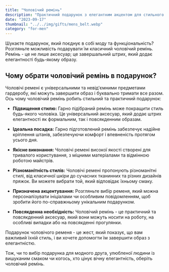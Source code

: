 ```yaml
---
title: "Чоловічий ремінь"
description: "Практичний подарунок з елегантним акцентом для стильного образу"
date: "2023-09-17"
thumbnail: "../../img/gifts/mens_belt.webp"
category: "for-men"
---
```

Шукаєте подарунок, який поєднує в собі моду та функціональність? Розгляньте можливість подарувати їм класичний чоловічий ремінь. Ремінь - це не лише аксесуар; це завершальний штрих, який додає елегантності будь-якому образу.

## Чому обрати чоловічий ремінь в подарунок?

Чоловічі ремені є універсальними та невід'ємними предметами гардеробу, які можуть завершити образ і буквально тримати все разом. Ось чому чоловічий ремінь робить стильний та практичний подарунок:

- **Підвищення стилю:** Гарно підібраний ремінь може покращити стиль будь-якого чоловіка. Це універсальний аксесуар, який додає штрих елегантності як формальним, так і повсякденним образам.

- **Ідеальна посадка:** Гарно підготовлений ремінь забезпечує надійне кріплення штанів, забезпечуючи комфорт і впевненість протягом усього дня.

- **Якісне виконання:** Чоловічі ремені високої якості створені для тривалого користування, з міцними матеріалами та відмінною роботою майстрів.

- **Різноманітність стилів:** Чоловічі ремені пропонують різноманітні стилі, від класичної шкіри до сучасних тканинних та різних дизайнів пряжок. Ви можете вибрати той, який відповідає їхньому смаку.

- **Призначена акцентування:** Розгляньте вибір ременя, який можна персоналізувати ініціалами чи особливим повідомленням, щоб зробити його по-справжньому унікальним подарунком.

- **Повсякденна необхідність:** Чоловічий ремінь - це практичний та повсякденний аксесуар, який вони можуть носити на роботу, на особливі випадки або на повсякденні прогулянки.

Подарунок чоловічого ременя - це жест, який показує, що вам важливий їхній стиль, і ви хочете допомогти їм завершити образ з елегантністю.

Тож, чи то вибір подарунка для модного друга, улюбленої людини із вишуканим смаком чи когось, хто цінує вічну елегантність, оберіть чоловічий ремінь.
